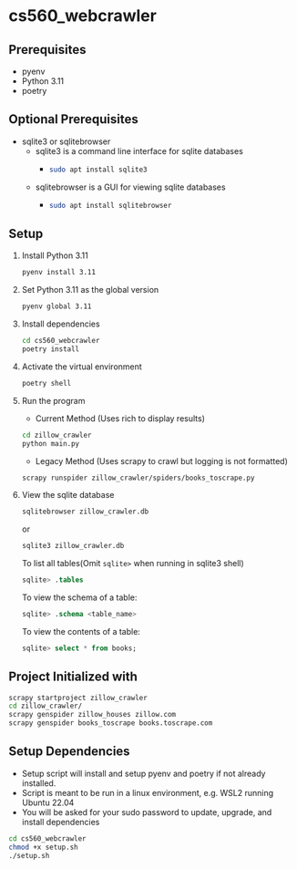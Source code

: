 # cs560_webcrawler

## Prerequisites
- pyenv
- Python 3.11
- poetry
## Optional Prerequisites
- sqlite3 or sqlitebrowser
  - sqlite3 is a command line interface for sqlite databases
    - ```bash
      sudo apt install sqlite3
      ```
  - sqlitebrowser is a GUI for viewing sqlite databases
    - ```bash
      sudo apt install sqlitebrowser
      ```

## Setup
1. Install Python 3.11
   ```bash
   pyenv install 3.11
   ```
2. Set Python 3.11 as the global version
   ```bash
   pyenv global 3.11

3. Install dependencies
   ```bash
   cd cs560_webcrawler
   poetry install
   ```
4. Activate the virtual environment
   ```bash
   poetry shell
   ```
5. Run the program
   - Current Method (Uses rich to display results)
   ```bash
   cd zillow_crawler
   python main.py
   ```
   - Legacy Method (Uses scrapy to crawl but logging is not formatted)
   ```bash
   scrapy runspider zillow_crawler/spiders/books_toscrape.py
   ```

6. View the sqlite database
   ```bash
   sqlitebrowser zillow_crawler.db
   ```
   or
   ```bash
   sqlite3 zillow_crawler.db
   ```
   To list all tables(Omit `sqlite>` when running in sqlite3 shell)
   ```sql
   sqlite> .tables 
   ```
   To view the schema of a table:
   ```sql
   sqlite> .schema <table_name>
   ```
   To view the contents of a table:
   ```sql
   sqlite> select * from books;
   ```

## Project Initialized with
```bash
scrapy startproject zillow_crawler
cd zillow_crawler/
scrapy genspider zillow_houses zillow.com
scrapy genspider books_toscrape books.toscrape.com
```
## Setup Dependencies
- Setup script will install and setup pyenv and poetry if not already installed.
- Script is meant to be run in a linux environment, e.g. WSL2 running Ubuntu 22.04
- You will be asked for your sudo password to update, upgrade, and install dependencies
```bash
cd cs560_webcrawler
chmod +x setup.sh
./setup.sh
```